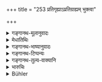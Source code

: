 +++
title = "253 प्रतिगृह्याऽप्रतिग्राह्यम् भुक्त्वा"

+++

<details><summary>गङ्गानथ-मूलानुवादः</summary>

If a man has accepted a gift that should not be accepted, or has eaten reprehensible food, he becomes pure in three days, by repeating the Taratsamandīya’ verses.—(253)
</details>

<details><summary>मेधातिथिः</summary>

**अप्रतिग्राह्यं** मद्यादि, यद् अप्य् अप्रतिग्राह्यं पापकर्मणः सुवर्णादि, तद् अग्राह्यम् एव । **विगर्हितम् अन्नं** चतुर्विधं स्वभावकालपरिग्रहसंसर्गदुष्टम् । "तरत् स मन्दी धावति" (र्व् ९.५८.१–४) पावमानीषु चतुष्टयम् ॥ ११.२५३ ॥
</details>

<details><summary>गङ्गानथ-भाष्यानुवादः</summary>

‘*What should not be accepted*’—such as wine and similar things, or gold and such things from a sinner,—this latter also being ‘*what should not be accepted*.’

‘*Reprehensible food*’—food that has been polluted by any one of the four causes—its very nature, lapse of time, ownership and contact.

‘*Taratsamandīya verses*’—are four of the ‘*Pāvamanī*’ verses (Ṛgveda, 9.58.1-4).—(258)
</details>

<details><summary>गङ्गानथ-टिप्पन्यः</summary>

This verse is quoted in *Parāśaramādhava* (Prāyaścitta p. 174);—in
*Mitākṣarā* (3.307), which explains ‘*apratigrāhyam*’ as ‘poison,
weapons, liquors, and things belonging to outcasts’;—in *Madanapārijāta*
(p. 994);—and in *Prāyaścittaviveka* (p. 415).
</details>

<details><summary>गङ्गानथ-तुल्य-वाक्यानि</summary>

*Gautama* (24.2-3).—‘He who desires to accept, or has accepted a gift
which ought not to he accepted, shall recite the four Ṛk verses
beginning with “*Tarat sa mandī*,” standing in water. He who desires to
eat forbidden food, shall scatter earth on it.’

*Baudhāyana* (4.2.4-5).—‘He who is about to accept gifts, or he who has
accepted gifts, must repeatedly recite the four Ṛk-verses called
*Taratsamandīs*. But in case one has eaten any kind of forbidden food,
or food given by a person whose food should not be eaten, the means of
removing the guilt is to sprinkle water over one’s head while reciting
the *Taratsamandī* verses.’
</details>

<details><summary>भारुचिः</summary>

तरत्समन्दीयं प्रसिद्धम् ॥ ११.२५० ॥
</details>

<details><summary>Bühler</summary>

254	That man who, having accepted presents which ought not to be accepted, or having eaten forbidden food, mutters the Taratsamandiya (Rikas), becomes pure after three days.
</details>
